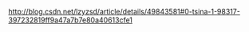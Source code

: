 http://blog.csdn.net/lzyzsd/article/details/49843581#0-tsina-1-98317-397232819ff9a47a7b7e80a40613cfe1
